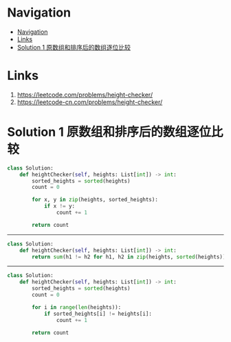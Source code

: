 # Navigation
- [Navigation](#navigation)
- [Links](#links)
- [Solution 1 原数组和排序后的数组逐位比较](#solution-1-%e5%8e%9f%e6%95%b0%e7%bb%84%e5%92%8c%e6%8e%92%e5%ba%8f%e5%90%8e%e7%9a%84%e6%95%b0%e7%bb%84%e9%80%90%e4%bd%8d%e6%af%94%e8%be%83)

# Links
1. https://leetcode.com/problems/height-checker/
2. https://leetcode-cn.com/problems/height-checker/


# Solution 1 原数组和排序后的数组逐位比较
```python
class Solution:
    def heightChecker(self, heights: List[int]) -> int:
        sorted_heights = sorted(heights)
        count = 0

        for x, y in zip(heights, sorted_heights):
            if x != y:
                count += 1

        return count
```
---
```python
class Solution:
    def heightChecker(self, heights: List[int]) -> int:
        return sum(h1 != h2 for h1, h2 in zip(heights, sorted(heights)))
```
---
```python
class Solution:
    def heightChecker(self, heights: List[int]) -> int:
        sorted_heights = sorted(heights)
        count = 0

        for i in range(len(heights)):
            if sorted_heights[i] != heights[i]:
                count += 1

        return count

```